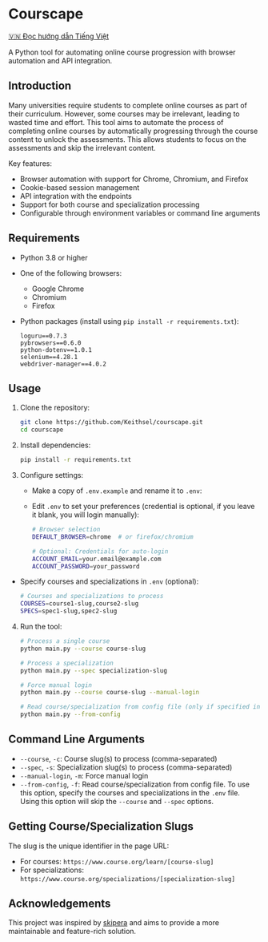 # Courscape

[🇻🇳 Đọc hướng dẫn Tiếng Việt](README.vi.md)

A Python tool for automating online course progression with browser automation and API integration.

## Introduction

Many universities require students to complete online courses as part of their curriculum. However, some courses may be irrelevant, leading to wasted time and effort. This tool aims to automate the process of completing online courses by automatically progressing through the course content to unlock the assessments. This allows students to focus on the assessments and skip the irrelevant content.

Key features:

- Browser automation with support for Chrome, Chromium, and Firefox
- Cookie-based session management
- API integration with the endpoints
- Support for both course and specialization processing
- Configurable through environment variables or command line arguments

## Requirements

- Python 3.8 or higher
- One of the following browsers:
  - Google Chrome
  - Chromium
  - Firefox
- Python packages (install using `pip install -r requirements.txt`):

  ```
  loguru==0.7.3
  pybrowsers==0.6.0
  python-dotenv==1.0.1
  selenium==4.28.1
  webdriver-manager==4.0.2
  ```

## Usage

1. Clone the repository:

   ```bash
   git clone https://github.com/Keithsel/courscape.git
   cd courscape
   ```

2. Install dependencies:

   ```bash
   pip install -r requirements.txt
   ```

3. Configure settings:
   - Make a copy of `.env.example` and rename it to `.env`:
   - Edit `.env` to set your preferences (credential is optional, if you leave it blank, you will login manually):

     ```bash
     # Browser selection
     DEFAULT_BROWSER=chrome  # or firefox/chromium
     
     # Optional: Credentials for auto-login
     ACCOUNT_EMAIL=your.email@example.com
     ACCOUNT_PASSWORD=your_password
     ```

- Specify courses and specializations in `.env` (optional):

    ```bash
    # Courses and specializations to process
    COURSES=course1-slug,course2-slug
    SPECS=spec1-slug,spec2-slug
    ```

4. Run the tool:

   ```bash
   # Process a single course
   python main.py --course course-slug

   # Process a specialization
   python main.py --spec specialization-slug

   # Force manual login
   python main.py --course course-slug --manual-login
   
   # Read course/specialization from config file (only if specified in .env, by using this option, you can skip the --course and --spec options)
   python main.py --from-config
   ```

## Command Line Arguments

- `--course`, `-c`: Course slug(s) to process (comma-separated)
- `--spec`, `-s`: Specialization slug(s) to process (comma-separated)
- `--manual-login`, `-m`: Force manual login
- `--from-config`, `-f`: Read course/specialization from config file. To use this option, specify the courses and specializations in the `.env` file. Using this option will skip the `--course` and `--spec` options.

## Getting Course/Specialization Slugs

The slug is the unique identifier in the page URL:

- For courses: `https://www.course.org/learn/[course-slug]`
- For specializations: `https://www.course.org/specializations/[specialization-slug]`

## Acknowledgements

This project was inspired by [skipera](https://github.com/serv0id/skipera) and aims to provide a more maintainable and feature-rich solution.
